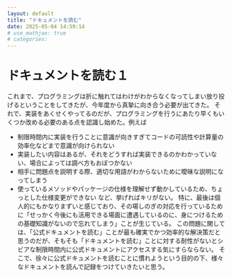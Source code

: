 ```yaml
---
layout: default
title: "ドキュメントを読む"
date: 2025-05-04 14:59:14
# use_mathjax: true
# categories:
---
```


# ドキュメントを読む１

これまで、プログラミングは折に触れてはわけがわからなくなってしまい放り投げるということをしてきたが、今年度から真摯に向き合う必要が出てきた。
それで、実装をあくせくやってるのだが、プログラミングを行うにあたり早くもいくつか改める必要のある点を認識し始めた。例えば
- 制限時間内に実装を行うことに意識が向きすぎてコードの可読性や計算量の効率化などまで意識が向けられない
- 実装したい内容はあるが、それをどうすれば実装できるのかわかっていない、場合によっては調べ方もおぼつかない
- 相手に問題点を説明する際、適切な用語がわからないために曖昧な説明になってしまう
- 使っているメソッドやパッケージの仕様を理解せず動かしているため、ちょっとした仕様変更ができない
など、挙げればキリがない。
特に、最後は個人的にもかなりまずいと感じており、その場しのぎの対応を行っているために「せっかく今後にも活用できる場面に遭遇しているのに、身につけるための基礎知識がないので忘れてしまう」ことが生じている。
この問題に関しては、「公式ドキュメントを読む」ことが最も確実でかつ効率的な解決策だと思うのだが、そもそも「ドキュメントを読む」ことに対する耐性がないとシビアな制限時間内に公式ドキュメントにアクセスする気にすらならない。
そこで、徐々に公式ドキュメントを読むことに慣れようという目的の下、様々なドキュメントを読んで記録をつけていきたいと思う。
  
